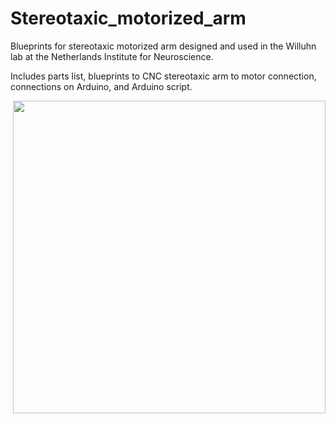 # Stereotaxic_motorized_arm
Blueprints for stereotaxic motorized arm designed and used in the Willuhn lab at the Netherlands Institute for Neuroscience. 

Includes parts list, blueprints to CNC stereotaxic arm to motor connection, connections on Arduino, and Arduino script.
  
<img src="https://raw.githubusercontent.com/bastijnvandenboom/Stereotaxic_motorized_arm/main/images/BB_Stereotaxic_Robot1.jpg" width="500" align="right">


